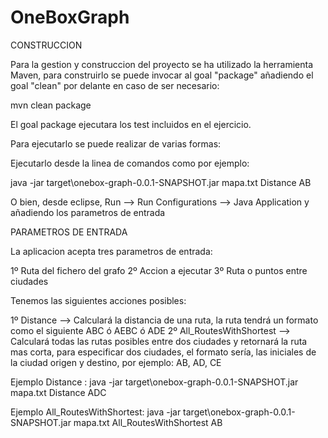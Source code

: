 # OneBoxGraph

CONSTRUCCION

Para la gestion y construccion del proyecto se ha utilizado la herramienta Maven, para construirlo se puede invocar al goal "package" añadiendo el goal "clean" por delante en caso de ser necesario:

mvn clean package

El goal package ejecutara los test incluidos en el ejercicio.

Para ejecutarlo se puede realizar de varias formas:

Ejecutarlo desde la linea de comandos como por ejemplo:

java -jar target\onebox-graph-0.0.1-SNAPSHOT.jar mapa.txt Distance AB

O bien, desde eclipse, Run --> Run Configurations --> Java Application y añadiendo los parametros de entrada

PARAMETROS DE ENTRADA

La aplicacion acepta tres parametros de entrada:

1º Ruta del fichero del grafo 2º Accion a ejecutar 3º Ruta o puntos entre ciudades

Tenemos las siguientes acciones posibles:

1º Distance --> Calculará la distancia de una ruta, la ruta tendrá un formato como el siguiente ABC ó AEBC ó ADE 2º All_RoutesWithShortest --> Calculará todas las rutas posibles entre dos ciudades y retornará la ruta mas corta, para especificar dos ciudades, el formato sería, las iniciales de la ciudad origen y destino, por ejemplo: AB, AD, CE

Ejemplo Distance : java -jar target\onebox-graph-0.0.1-SNAPSHOT.jar mapa.txt Distance ADC

Ejemplo All_RoutesWithShortest: java -jar target\onebox-graph-0.0.1-SNAPSHOT.jar mapa.txt All_RoutesWithShortest AB
